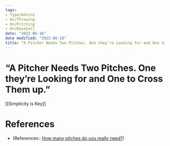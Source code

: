 ```yaml
---
tags:
- Type/Advice
- On/Throwing
- On/Pitching
- On/Baseball
date: "2022-06-16"
date modified: "2022-06-16"
title: “A Pitcher Needs Two Pitches. One they’re Looking for and One to Cross Them up.”
---
```


# “A Pitcher Needs Two Pitches. One they’re Looking for and One to Cross Them up.”
[[Simplicity is Key]]

# References
- (References:: [How many pitches do you really need?](https://betterpitching.com/pitch-grips-how-many-pitches-do-you-really-need/))
